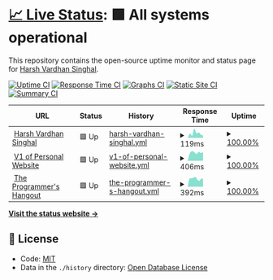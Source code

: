 # [📈 Live Status](https://harsh778.github.io/harshsinghal.me-status): <!--live status--> **🟩 All systems operational**

This repository contains the open-source uptime monitor and status page for [Harsh Vardhan Singhal](https://harshsinghal.me).

[![Uptime CI](https://github.com/koj-co/upptime/workflows/Uptime%20CI/badge.svg)](https://github.com/koj-co/upptime/actions?query=workflow%3A%22Uptime+CI%22)
[![Response Time CI](https://github.com/koj-co/upptime/workflows/Response%20Time%20CI/badge.svg)](https://github.com/koj-co/upptime/actions?query=workflow%3A%22Response+Time+CI%22)
[![Graphs CI](https://github.com/koj-co/upptime/workflows/Graphs%20CI/badge.svg)](https://github.com/koj-co/upptime/actions?query=workflow%3A%22Graphs+CI%22)
[![Static Site CI](https://github.com/koj-co/upptime/workflows/Static%20Site%20CI/badge.svg)](https://github.com/koj-co/upptime/actions?query=workflow%3A%22Static+Site+CI%22)
[![Summary CI](https://github.com/koj-co/upptime/workflows/Summary%20CI/badge.svg)](https://github.com/koj-co/upptime/actions?query=workflow%3A%22Summary+CI%22)

<!--start: status pages-->
<!-- This summary is generated by Upptime (https://github.com/upptime/upptime) -->
<!-- Do not edit this manually, your changes will be overwritten -->
<!-- prettier-ignore -->
| URL | Status | History | Response Time | Uptime |
| --- | ------ | ------- | ------------- | ------ |
| <img alt="" src="https://favicons.githubusercontent.com/harshsinghal.me" height="13"> [Harsh Vardhan Singhal](https://harshsinghal.me) | 🟩 Up | [harsh-vardhan-singhal.yml](https://github.com/harsh778/harshsinghal.me-status/commits/HEAD/history/harsh-vardhan-singhal.yml) | <details><summary><img alt="Response time graph" src="./graphs/harsh-vardhan-singhal/response-time-week.png" height="20"> 119ms</summary><br><a href="https://harsh778.github.io/harshsinghal.me-status/history/harsh-vardhan-singhal"><img alt="Response time 135" src="https://img.shields.io/endpoint?url=https%3A%2F%2Fraw.githubusercontent.com%2Fharsh778%2Fharshsinghal.me-status%2FHEAD%2Fapi%2Fharsh-vardhan-singhal%2Fresponse-time.json"></a><br><a href="https://harsh778.github.io/harshsinghal.me-status/history/harsh-vardhan-singhal"><img alt="24-hour response time 74" src="https://img.shields.io/endpoint?url=https%3A%2F%2Fraw.githubusercontent.com%2Fharsh778%2Fharshsinghal.me-status%2FHEAD%2Fapi%2Fharsh-vardhan-singhal%2Fresponse-time-day.json"></a><br><a href="https://harsh778.github.io/harshsinghal.me-status/history/harsh-vardhan-singhal"><img alt="7-day response time 119" src="https://img.shields.io/endpoint?url=https%3A%2F%2Fraw.githubusercontent.com%2Fharsh778%2Fharshsinghal.me-status%2FHEAD%2Fapi%2Fharsh-vardhan-singhal%2Fresponse-time-week.json"></a><br><a href="https://harsh778.github.io/harshsinghal.me-status/history/harsh-vardhan-singhal"><img alt="30-day response time 127" src="https://img.shields.io/endpoint?url=https%3A%2F%2Fraw.githubusercontent.com%2Fharsh778%2Fharshsinghal.me-status%2FHEAD%2Fapi%2Fharsh-vardhan-singhal%2Fresponse-time-month.json"></a><br><a href="https://harsh778.github.io/harshsinghal.me-status/history/harsh-vardhan-singhal"><img alt="1-year response time 135" src="https://img.shields.io/endpoint?url=https%3A%2F%2Fraw.githubusercontent.com%2Fharsh778%2Fharshsinghal.me-status%2FHEAD%2Fapi%2Fharsh-vardhan-singhal%2Fresponse-time-year.json"></a></details> | <details><summary><a href="https://harsh778.github.io/harshsinghal.me-status/history/harsh-vardhan-singhal">100.00%</a></summary><a href="https://harsh778.github.io/harshsinghal.me-status/history/harsh-vardhan-singhal"><img alt="All-time uptime 100.00%" src="https://img.shields.io/endpoint?url=https%3A%2F%2Fraw.githubusercontent.com%2Fharsh778%2Fharshsinghal.me-status%2FHEAD%2Fapi%2Fharsh-vardhan-singhal%2Fuptime.json"></a><br><a href="https://harsh778.github.io/harshsinghal.me-status/history/harsh-vardhan-singhal"><img alt="24-hour uptime 100.00%" src="https://img.shields.io/endpoint?url=https%3A%2F%2Fraw.githubusercontent.com%2Fharsh778%2Fharshsinghal.me-status%2FHEAD%2Fapi%2Fharsh-vardhan-singhal%2Fuptime-day.json"></a><br><a href="https://harsh778.github.io/harshsinghal.me-status/history/harsh-vardhan-singhal"><img alt="7-day uptime 100.00%" src="https://img.shields.io/endpoint?url=https%3A%2F%2Fraw.githubusercontent.com%2Fharsh778%2Fharshsinghal.me-status%2FHEAD%2Fapi%2Fharsh-vardhan-singhal%2Fuptime-week.json"></a><br><a href="https://harsh778.github.io/harshsinghal.me-status/history/harsh-vardhan-singhal"><img alt="30-day uptime 100.00%" src="https://img.shields.io/endpoint?url=https%3A%2F%2Fraw.githubusercontent.com%2Fharsh778%2Fharshsinghal.me-status%2FHEAD%2Fapi%2Fharsh-vardhan-singhal%2Fuptime-month.json"></a><br><a href="https://harsh778.github.io/harshsinghal.me-status/history/harsh-vardhan-singhal"><img alt="1-year uptime 100.00%" src="https://img.shields.io/endpoint?url=https%3A%2F%2Fraw.githubusercontent.com%2Fharsh778%2Fharshsinghal.me-status%2FHEAD%2Fapi%2Fharsh-vardhan-singhal%2Fuptime-year.json"></a></details>
| <img alt="" src="https://favicons.githubusercontent.com/harsh.cf" height="13"> [V1 of Personal Website](https://harsh.cf) | 🟩 Up | [v1-of-personal-website.yml](https://github.com/harsh778/harshsinghal.me-status/commits/HEAD/history/v1-of-personal-website.yml) | <details><summary><img alt="Response time graph" src="./graphs/v1-of-personal-website/response-time-week.png" height="20"> 406ms</summary><br><a href="https://harsh778.github.io/harshsinghal.me-status/history/v1-of-personal-website"><img alt="Response time 463" src="https://img.shields.io/endpoint?url=https%3A%2F%2Fraw.githubusercontent.com%2Fharsh778%2Fharshsinghal.me-status%2FHEAD%2Fapi%2Fv1-of-personal-website%2Fresponse-time.json"></a><br><a href="https://harsh778.github.io/harshsinghal.me-status/history/v1-of-personal-website"><img alt="24-hour response time 408" src="https://img.shields.io/endpoint?url=https%3A%2F%2Fraw.githubusercontent.com%2Fharsh778%2Fharshsinghal.me-status%2FHEAD%2Fapi%2Fv1-of-personal-website%2Fresponse-time-day.json"></a><br><a href="https://harsh778.github.io/harshsinghal.me-status/history/v1-of-personal-website"><img alt="7-day response time 406" src="https://img.shields.io/endpoint?url=https%3A%2F%2Fraw.githubusercontent.com%2Fharsh778%2Fharshsinghal.me-status%2FHEAD%2Fapi%2Fv1-of-personal-website%2Fresponse-time-week.json"></a><br><a href="https://harsh778.github.io/harshsinghal.me-status/history/v1-of-personal-website"><img alt="30-day response time 587" src="https://img.shields.io/endpoint?url=https%3A%2F%2Fraw.githubusercontent.com%2Fharsh778%2Fharshsinghal.me-status%2FHEAD%2Fapi%2Fv1-of-personal-website%2Fresponse-time-month.json"></a><br><a href="https://harsh778.github.io/harshsinghal.me-status/history/v1-of-personal-website"><img alt="1-year response time 463" src="https://img.shields.io/endpoint?url=https%3A%2F%2Fraw.githubusercontent.com%2Fharsh778%2Fharshsinghal.me-status%2FHEAD%2Fapi%2Fv1-of-personal-website%2Fresponse-time-year.json"></a></details> | <details><summary><a href="https://harsh778.github.io/harshsinghal.me-status/history/v1-of-personal-website">100.00%</a></summary><a href="https://harsh778.github.io/harshsinghal.me-status/history/v1-of-personal-website"><img alt="All-time uptime 99.93%" src="https://img.shields.io/endpoint?url=https%3A%2F%2Fraw.githubusercontent.com%2Fharsh778%2Fharshsinghal.me-status%2FHEAD%2Fapi%2Fv1-of-personal-website%2Fuptime.json"></a><br><a href="https://harsh778.github.io/harshsinghal.me-status/history/v1-of-personal-website"><img alt="24-hour uptime 100.00%" src="https://img.shields.io/endpoint?url=https%3A%2F%2Fraw.githubusercontent.com%2Fharsh778%2Fharshsinghal.me-status%2FHEAD%2Fapi%2Fv1-of-personal-website%2Fuptime-day.json"></a><br><a href="https://harsh778.github.io/harshsinghal.me-status/history/v1-of-personal-website"><img alt="7-day uptime 100.00%" src="https://img.shields.io/endpoint?url=https%3A%2F%2Fraw.githubusercontent.com%2Fharsh778%2Fharshsinghal.me-status%2FHEAD%2Fapi%2Fv1-of-personal-website%2Fuptime-week.json"></a><br><a href="https://harsh778.github.io/harshsinghal.me-status/history/v1-of-personal-website"><img alt="30-day uptime 100.00%" src="https://img.shields.io/endpoint?url=https%3A%2F%2Fraw.githubusercontent.com%2Fharsh778%2Fharshsinghal.me-status%2FHEAD%2Fapi%2Fv1-of-personal-website%2Fuptime-month.json"></a><br><a href="https://harsh778.github.io/harshsinghal.me-status/history/v1-of-personal-website"><img alt="1-year uptime 99.93%" src="https://img.shields.io/endpoint?url=https%3A%2F%2Fraw.githubusercontent.com%2Fharsh778%2Fharshsinghal.me-status%2FHEAD%2Fapi%2Fv1-of-personal-website%2Fuptime-year.json"></a></details>
| <img alt="" src="https://favicons.githubusercontent.com/theprogrammershangout.com" height="13"> [The Programmer's Hangout](https://theprogrammershangout.com) | 🟩 Up | [the-programmer-s-hangout.yml](https://github.com/harsh778/harshsinghal.me-status/commits/HEAD/history/the-programmer-s-hangout.yml) | <details><summary><img alt="Response time graph" src="./graphs/the-programmer-s-hangout/response-time-week.png" height="20"> 392ms</summary><br><a href="https://harsh778.github.io/harshsinghal.me-status/history/the-programmer-s-hangout"><img alt="Response time 558" src="https://img.shields.io/endpoint?url=https%3A%2F%2Fraw.githubusercontent.com%2Fharsh778%2Fharshsinghal.me-status%2FHEAD%2Fapi%2Fthe-programmer-s-hangout%2Fresponse-time.json"></a><br><a href="https://harsh778.github.io/harshsinghal.me-status/history/the-programmer-s-hangout"><img alt="24-hour response time 417" src="https://img.shields.io/endpoint?url=https%3A%2F%2Fraw.githubusercontent.com%2Fharsh778%2Fharshsinghal.me-status%2FHEAD%2Fapi%2Fthe-programmer-s-hangout%2Fresponse-time-day.json"></a><br><a href="https://harsh778.github.io/harshsinghal.me-status/history/the-programmer-s-hangout"><img alt="7-day response time 392" src="https://img.shields.io/endpoint?url=https%3A%2F%2Fraw.githubusercontent.com%2Fharsh778%2Fharshsinghal.me-status%2FHEAD%2Fapi%2Fthe-programmer-s-hangout%2Fresponse-time-week.json"></a><br><a href="https://harsh778.github.io/harshsinghal.me-status/history/the-programmer-s-hangout"><img alt="30-day response time 391" src="https://img.shields.io/endpoint?url=https%3A%2F%2Fraw.githubusercontent.com%2Fharsh778%2Fharshsinghal.me-status%2FHEAD%2Fapi%2Fthe-programmer-s-hangout%2Fresponse-time-month.json"></a><br><a href="https://harsh778.github.io/harshsinghal.me-status/history/the-programmer-s-hangout"><img alt="1-year response time 558" src="https://img.shields.io/endpoint?url=https%3A%2F%2Fraw.githubusercontent.com%2Fharsh778%2Fharshsinghal.me-status%2FHEAD%2Fapi%2Fthe-programmer-s-hangout%2Fresponse-time-year.json"></a></details> | <details><summary><a href="https://harsh778.github.io/harshsinghal.me-status/history/the-programmer-s-hangout">100.00%</a></summary><a href="https://harsh778.github.io/harshsinghal.me-status/history/the-programmer-s-hangout"><img alt="All-time uptime 99.88%" src="https://img.shields.io/endpoint?url=https%3A%2F%2Fraw.githubusercontent.com%2Fharsh778%2Fharshsinghal.me-status%2FHEAD%2Fapi%2Fthe-programmer-s-hangout%2Fuptime.json"></a><br><a href="https://harsh778.github.io/harshsinghal.me-status/history/the-programmer-s-hangout"><img alt="24-hour uptime 100.00%" src="https://img.shields.io/endpoint?url=https%3A%2F%2Fraw.githubusercontent.com%2Fharsh778%2Fharshsinghal.me-status%2FHEAD%2Fapi%2Fthe-programmer-s-hangout%2Fuptime-day.json"></a><br><a href="https://harsh778.github.io/harshsinghal.me-status/history/the-programmer-s-hangout"><img alt="7-day uptime 100.00%" src="https://img.shields.io/endpoint?url=https%3A%2F%2Fraw.githubusercontent.com%2Fharsh778%2Fharshsinghal.me-status%2FHEAD%2Fapi%2Fthe-programmer-s-hangout%2Fuptime-week.json"></a><br><a href="https://harsh778.github.io/harshsinghal.me-status/history/the-programmer-s-hangout"><img alt="30-day uptime 100.00%" src="https://img.shields.io/endpoint?url=https%3A%2F%2Fraw.githubusercontent.com%2Fharsh778%2Fharshsinghal.me-status%2FHEAD%2Fapi%2Fthe-programmer-s-hangout%2Fuptime-month.json"></a><br><a href="https://harsh778.github.io/harshsinghal.me-status/history/the-programmer-s-hangout"><img alt="1-year uptime 99.88%" src="https://img.shields.io/endpoint?url=https%3A%2F%2Fraw.githubusercontent.com%2Fharsh778%2Fharshsinghal.me-status%2FHEAD%2Fapi%2Fthe-programmer-s-hangout%2Fuptime-year.json"></a></details>

<!--end: status pages-->

[**Visit the status website →**](https://harshsinghal.me/harshsinghal.me-status)

## 📄 License

- Code: [MIT](./LICENSE)
- Data in the `./history` directory: [Open Database License](https://opendatacommons.org/licenses/odbl/1-0/)
